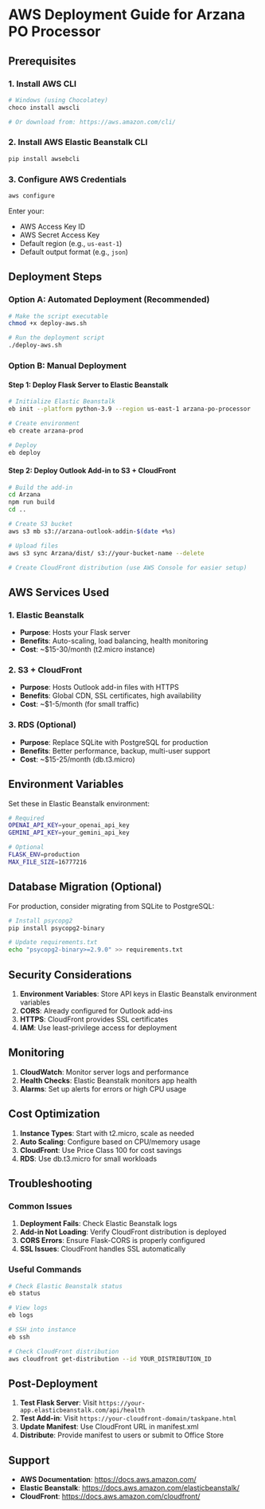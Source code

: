 # AWS Deployment Guide for Arzana PO Processor

## Prerequisites

### 1. Install AWS CLI
```bash
# Windows (using Chocolatey)
choco install awscli

# Or download from: https://aws.amazon.com/cli/
```

### 2. Install AWS Elastic Beanstalk CLI
```bash
pip install awsebcli
```

### 3. Configure AWS Credentials
```bash
aws configure
```
Enter your:
- AWS Access Key ID
- AWS Secret Access Key
- Default region (e.g., `us-east-1`)
- Default output format (e.g., `json`)

## Deployment Steps

### Option A: Automated Deployment (Recommended)
```bash
# Make the script executable
chmod +x deploy-aws.sh

# Run the deployment script
./deploy-aws.sh
```

### Option B: Manual Deployment

#### Step 1: Deploy Flask Server to Elastic Beanstalk

```bash
# Initialize Elastic Beanstalk
eb init --platform python-3.9 --region us-east-1 arzana-po-processor

# Create environment
eb create arzana-prod

# Deploy
eb deploy
```

#### Step 2: Deploy Outlook Add-in to S3 + CloudFront

```bash
# Build the add-in
cd Arzana
npm run build
cd ..

# Create S3 bucket
aws s3 mb s3://arzana-outlook-addin-$(date +%s)

# Upload files
aws s3 sync Arzana/dist/ s3://your-bucket-name --delete

# Create CloudFront distribution (use AWS Console for easier setup)
```

## AWS Services Used

### 1. Elastic Beanstalk
- **Purpose**: Hosts your Flask server
- **Benefits**: Auto-scaling, load balancing, health monitoring
- **Cost**: ~$15-30/month (t2.micro instance)

### 2. S3 + CloudFront
- **Purpose**: Hosts Outlook add-in files with HTTPS
- **Benefits**: Global CDN, SSL certificates, high availability
- **Cost**: ~$1-5/month (for small traffic)

### 3. RDS (Optional)
- **Purpose**: Replace SQLite with PostgreSQL for production
- **Benefits**: Better performance, backup, multi-user support
- **Cost**: ~$15-25/month (db.t3.micro)

## Environment Variables

Set these in Elastic Beanstalk environment:

```bash
# Required
OPENAI_API_KEY=your_openai_api_key
GEMINI_API_KEY=your_gemini_api_key

# Optional
FLASK_ENV=production
MAX_FILE_SIZE=16777216
```

## Database Migration (Optional)

For production, consider migrating from SQLite to PostgreSQL:

```bash
# Install psycopg2
pip install psycopg2-binary

# Update requirements.txt
echo "psycopg2-binary>=2.9.0" >> requirements.txt
```

## Security Considerations

1. **Environment Variables**: Store API keys in Elastic Beanstalk environment variables
2. **CORS**: Already configured for Outlook add-ins
3. **HTTPS**: CloudFront provides SSL certificates
4. **IAM**: Use least-privilege access for deployment

## Monitoring

1. **CloudWatch**: Monitor server logs and performance
2. **Health Checks**: Elastic Beanstalk monitors app health
3. **Alarms**: Set up alerts for errors or high CPU usage

## Cost Optimization

1. **Instance Types**: Start with t2.micro, scale as needed
2. **Auto Scaling**: Configure based on CPU/memory usage
3. **CloudFront**: Use Price Class 100 for cost savings
4. **RDS**: Use db.t3.micro for small workloads

## Troubleshooting

### Common Issues

1. **Deployment Fails**: Check Elastic Beanstalk logs
2. **Add-in Not Loading**: Verify CloudFront distribution is deployed
3. **CORS Errors**: Ensure Flask-CORS is properly configured
4. **SSL Issues**: CloudFront handles SSL automatically

### Useful Commands

```bash
# Check Elastic Beanstalk status
eb status

# View logs
eb logs

# SSH into instance
eb ssh

# Check CloudFront distribution
aws cloudfront get-distribution --id YOUR_DISTRIBUTION_ID
```

## Post-Deployment

1. **Test Flask Server**: Visit `https://your-app.elasticbeanstalk.com/api/health`
2. **Test Add-in**: Visit `https://your-cloudfront-domain/taskpane.html`
3. **Update Manifest**: Use CloudFront URL in manifest.xml
4. **Distribute**: Provide manifest to users or submit to Office Store

## Support

- **AWS Documentation**: https://docs.aws.amazon.com/
- **Elastic Beanstalk**: https://docs.aws.amazon.com/elasticbeanstalk/
- **CloudFront**: https://docs.aws.amazon.com/cloudfront/

